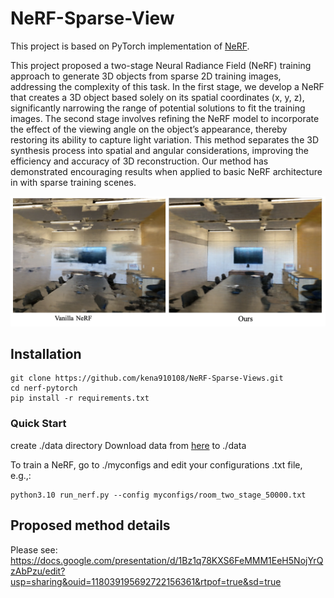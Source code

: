 # NeRF-Sparse-View

This project is based on PyTorch implementation of [NeRF](http://www.matthewtancik.com/nerf).

This project proposed a two-stage Neural Radiance Field (NeRF) training approach to generate 3D objects from sparse 2D training images, addressing the complexity of this task. In the first stage, we develop a NeRF that creates a 3D object based solely on its spatial coordinates (x, y, z), significantly narrowing the range of potential solutions to fit the training images. The second stage involves refining the NeRF model to incorporate the effect of the viewing angle on the object’s appearance, thereby restoring its ability to capture light variation. This method separates the 3D synthesis process into spatial and angular considerations, improving the efficiency and accuracy of 3D reconstruction. Our method has demonstrated encouraging results when applied to basic NeRF architecture in with sparse training scenes.

![](result.png)

## Installation

```
git clone https://github.com/kena910108/NeRF-Sparse-Views.git
cd nerf-pytorch
pip install -r requirements.txt
```
  
</details>

### Quick Start

create ./data directory
Download data from [here](https://drive.google.com/drive/folders/128yBriW1IG_3NJ5Rp7APSTZsJqdJdfc1) to ./data

To train a NeRF, go to ./myconfigs and edit your configurations .txt file, e.g.,:
```
python3.10 run_nerf.py --config myconfigs/room_two_stage_50000.txt
```

## Proposed method details

Please see:
https://docs.google.com/presentation/d/1Bz1q78KXS6FeMMM1EeH5NojYrQzAbPzu/edit?usp=sharing&ouid=118039195692722156361&rtpof=true&sd=true